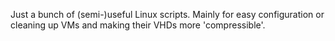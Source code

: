 
Just a bunch of (semi-)useful Linux scripts. Mainly for easy configuration or cleaning up VMs and making their VHDs more 'compressible'.
